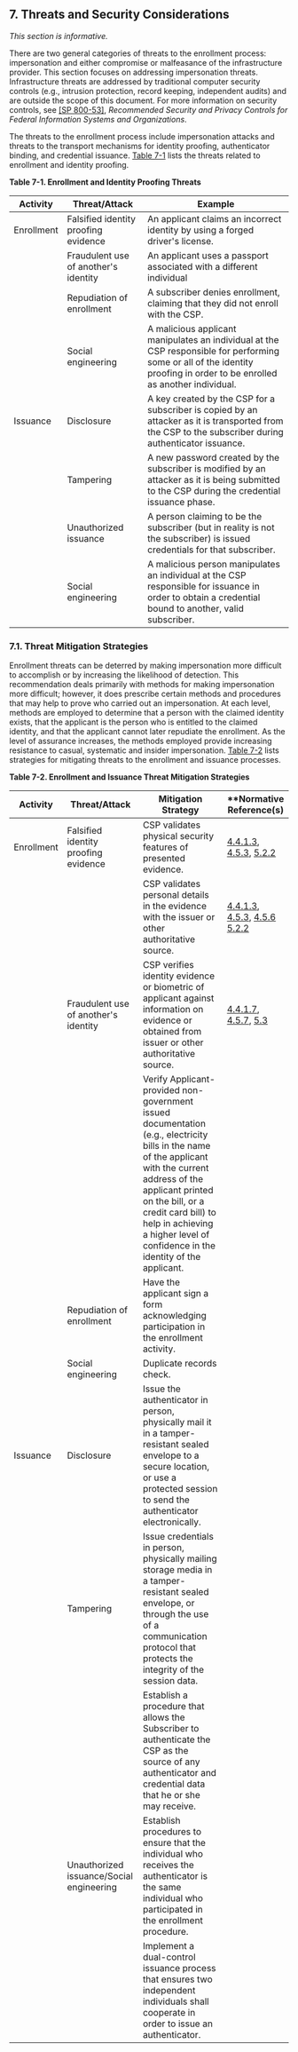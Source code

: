 <a name="sec7"></a>

<div class="breaker"></div>

## 7. Threats and Security Considerations

_This section is informative._

There are two general categories of threats to the enrollment process: impersonation and either compromise or malfeasance of the infrastructure provider. This section focuses on addressing impersonation threats. Infrastructure threats are addressed by traditional computer security controls (e.g., intrusion protection, record keeping, independent audits) and are outside the scope of this document. For more information on security controls, see [[SP 800-53]](#SP800-53), *Recommended Security and Privacy Controls for Federal Information Systems and Organizations*.

The threats to the enrollment process include impersonation attacks and threats to the transport mechanisms for identity proofing, authenticator binding, and credential issuance. [Table 7-1](#63aSec7-Table1) lists the threats related to enrollment and identity proofing.

<a name="63aSec7-Table1"></a>

<div class="text-center" markdown="1">

**Table 7-1.  Enrollment and Identity Proofing Threats**

</div>



|**Activity**   |     **Threat/Attack**  | **Example** |
|---------------|------------------------|------------------|
|Enrollment | Falsified identity proofing evidence | An applicant claims an incorrect identity by using a forged driver's license.|
| | Fraudulent use of another's identity | An applicant uses a passport associated with a different individual
| | Repudiation of enrollment | A subscriber denies enrollment, claiming that they did not enroll with the CSP.|
||Social engineering|A malicious applicant manipulates an individual at the CSP responsible for performing some or all of the identity proofing in order to be enrolled as another individual.
|Issuance|Disclosure | A key created by the CSP for a subscriber is copied by an attacker as it is transported from the CSP to the subscriber during authenticator issuance.|
| |Tampering | A new password created by the subscriber is modified by an attacker as it is being submitted to the CSP during the credential issuance phase.
| |Unauthorized issuance | A person claiming to be the subscriber (but in reality is not the subscriber) is issued credentials for that subscriber.
||Social engineering|A malicious person manipulates an individual at the CSP responsible for issuance in order to obtain a credential bound to another, valid subscriber.


### 7.1. Threat Mitigation Strategies

Enrollment threats can be deterred by making impersonation more difficult to accomplish or by increasing the likelihood of detection. This recommendation deals primarily with methods for making impersonation more difficult; however, it does prescribe certain methods and procedures that may help to prove who carried out an impersonation. At each level, methods are employed to determine that a person with the claimed identity exists, that the applicant is the person who is entitled to the claimed identity, and that the applicant cannot later repudiate the enrollment. As the level of assurance increases, the methods employed provide increasing resistance to casual, systematic and
insider impersonation. [Table 7-2](#63aSec7-Table2) lists strategies for mitigating threats
to the enrollment and issuance processes.

<a name="63aSec7-Table2"></a>

<div class="text-center" markdown="1">

**Table 7-2.  Enrollment and Issuance Threat Mitigation Strategies**

</div>


| **Activity** | **Threat/Attack** | **Mitigation Strategy** |**Normative Reference(s)|
|--------------|-------------------|-------------------------|------------------------|
| Enrollment | Falsified identity proofing evidence | CSP validates physical security features of presented evidence.|[4.4.1.3](#), [4.5.3](#), [5.2.2](#)|
| | | CSP validates personal details in the evidence with the issuer or other authoritative source.|[4.4.1.3](#), [4.5.3](#), [4.5.6](#) [5.2.2](#)|
| | Fraudulent use of another's identity | CSP verifies identity evidence or biometric of applicant against information on evidence or obtained from issuer or other authoritative source.|[4.4.1.7](#), [4.5.7](#), [5.3](#)|
| | | Verify Applicant-provided non-government issued documentation (e.g., electricity bills in the name of the applicant with the current address of the applicant printed on the bill, or a credit card bill) to help in achieving a higher level of confidence in the identity of the applicant. |
| | Repudiation of enrollment | Have the applicant sign a form acknowledging participation in the enrollment activity. |
||Social engineering|Duplicate records check.
| Issuance | Disclosure | Issue the authenticator in person, physically mail it in a tamper-resistant sealed envelope to a secure location, or use a protected session to send the authenticator electronically.
| | Tampering | Issue credentials in person, physically mailing storage media in a tamper-resistant sealed envelope, or through the use of a communication protocol that protects the integrity of the session data.
| | | Establish a procedure that allows the Subscriber to authenticate the CSP as the source of any authenticator and credential data that he or she may receive.
| | Unauthorized issuance/Social engineering | Establish procedures to ensure that the individual who receives the authenticator is the same individual who participated in the enrollment procedure.
| | | Implement a dual-control issuance process that ensures two independent individuals shall cooperate in order to issue an authenticator.
